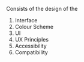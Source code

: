 Consists of the design of the 
1. Interface
2. Colour Scheme
3. UI
4. UX Principles
5. Accessibility
6. Compatibility


